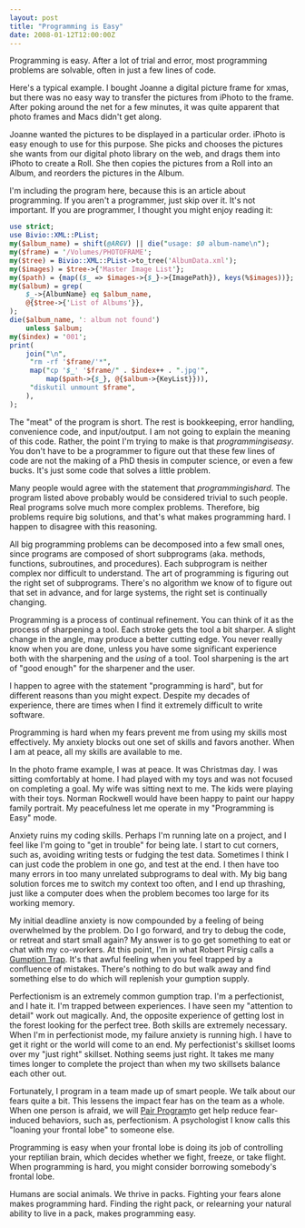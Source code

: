 ```yaml
---
layout: post
title: "Programming is Easy"
date: 2008-01-12T12:00:00Z
---
```

Programming is easy.  After a lot of trial and error, most programming
problems are solvable, often in just a few lines of code.

Here's a typical example.  I bought Joanne a digital picture frame for
xmas, but there was no easy way to transfer the pictures from iPhoto
to the frame.  After poking around the net for a few minutes, it was
quite apparent that photo frames and Macs didn't get along.

Joanne wanted the pictures to be displayed in a particular order.
iPhoto is easy enough to use for this purpose.  She picks and chooses
the pictures she wants from our digital photo library on the web, and
drags them into iPhoto to create a Roll.  She then copies the pictures
from a Roll into an Album, and reorders the pictures in the Album.

I'm including the program here, because this is an article about
programming.  If you aren't a programmer, just skip over it.  It's
not important.  If you are programmer, I thought you might enjoy
reading it:

```perl
use strict;
use Bivio::XML::PList;
my($album_name) = shift(@ARGV) || die("usage: $0 album-name\n");
my($frame) = '/Volumes/PHOTOFRAME';
my($tree) = Bivio::XML::PList->to_tree('AlbumData.xml');
my($images) = $tree->{'Master Image List'};
my($path) = {map(($_ => $images->{$_}->{ImagePath}), keys(%$images))};
my($album) = grep(
    $_->{AlbumName} eq $album_name,
    @{$tree->{'List of Albums'}},
);
die($album_name, ': album not found')
    unless $album;
my($index) = '001';
print(
    join("\n",
	 "rm -rf '$frame/'*",
	 map("cp '$_' '$frame/" . $index++ . ".jpg'",
	     map($path->{$_}, @{$album->{KeyList}})),
	 "diskutil unmount $frame",
    ),
);
```

The "meat" of the program is short. The rest is bookkeeping, error
handling, convenience code, and input/output.  I am not going to
explain the meaning of this code.  Rather, the point I'm trying to
make is that *programming*is*easy*.  You don't have to be a programmer
to figure out that these few lines of code are not the making of a PhD
thesis in computer science, or even a few bucks.  It's just some code
that solves a little problem.

Many people would agree with the statement that *programming*is*hard*.
The program listed above probably would be considered trivial to such
people.  Real programs solve much more complex problems.  Therefore,
big problems require big solutions, and that's what makes programming
hard.  I happen to disagree with this reasoning.

All big programming problems can be decomposed into a few small ones,
since programs are composed of short subprograms (aka. methods,
functions, subroutines, and procedures).  Each subprogram is neither
complex nor difficult to
understand.  The art of programming is figuring out the right set of
subprograms.  There's no algorithm we know of to figure out that set
in advance, and for large systems, the right set is continually
changing.

Programming is a process of continual refinement.  You can think of it
as the process of sharpening a tool.  Each stroke gets the tool a bit
sharper.  A slight change in the angle, may produce a better cutting
edge.  You never really know when you are done, unless you have some
significant experience both with the sharpening and the _using_ of a
tool.  Tool sharpening is the art of "good enough" for the sharpener
and the user.

I happen to agree with the statement "programming is hard", but
for different reasons than you might expect.  Despite my decades of
experience, there are times when I find it extremely difficult to
write software.

Programming is hard when my fears prevent me from using my skills most
effectively.  My anxiety blocks out one set of skills and favors
another.  When I am at peace, all my skills are available to me.

In the photo frame example, I was at peace.  It was Christmas day.  I
was sitting comfortably at home.  I had played with my toys and was
not focused on completing a goal.  My wife was sitting next to me.
The kids were playing with their toys.  Norman Rockwell would have
been happy to paint our happy family portrait.  My peacefulness let me
operate in my "Programming is Easy" mode.

Anxiety ruins my coding skills.  Perhaps I'm running late on a
project, and I feel like I'm going to "get in trouble" for being late.
I start to cut corners, such as, avoiding writing tests or fudging the
test data.  Sometimes I think I can just code the problem in one go,
and test at the end.  I then have too many errors in too many
unrelated subprograms to deal with.  My big bang solution forces me to
switch my context too often, and I end up thrashing, just like a
computer does when the problem becomes too large for its working
memory.

My initial deadline anxiety is now compounded by a feeling of being
overwhelmed by the problem.  Do I go forward, and try to debug the
code, or retreat and start small again?  My answer is to go get
something to eat or chat with my co-workers.  At this point, I'm in
what Robert Pirsig calls a
[Gumption Trap](https://duckduckgo.com/?q=site:robnagler.com+gumption+traps).  It's that awful feeling when you feel trapped by a confluence of
mistakes.  There's nothing to do but walk away and find something else
to do which will replenish your gumption supply.

Perfectionism is an extremely common gumption trap.  I'm a
perfectionist, and I hate it.  I'm trapped between experiences.  I
have seen my "attention to detail" work out magically.  And, the
opposite experience of getting lost in the forest looking for the
perfect tree.  Both skills are extremely necessary.  When I'm in
perfectionist mode, my failure anxiety is running high.  I have to get
it right or the world will come to an end.  My perfectionist's
skillset looms over my "just right" skillset.  Nothing seems just
right.  It takes me many times longer to complete the project than
when my two skillsets balance each other out.

Fortunately, I program in a team made up of smart people.  We talk
about our fears quite a bit.  This lessens the impact fear has on the
team as a whole.  When one person is afraid, we will
[Pair Program](http://www.extremeperl.org/bk/pair-programming)to get help reduce fear-induced behaviors, such as, perfectionism.
A psychologist I know calls this "loaning your frontal lobe" to
someone else.

Programming is easy when your frontal lobe is doing its job of
controlling your reptilian brain, which decides whether we fight,
freeze, or take flight.  When programming is hard, you might consider
borrowing somebody's frontal lobe.

Humans are social animals.  We thrive in packs.  Fighting your fears
alone makes programming hard.  Finding the right pack, or relearning
your natural ability to live in a pack, makes programming easy.


